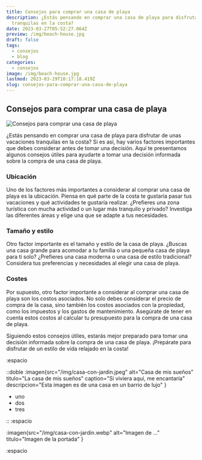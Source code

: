 ```yaml
---
title: Consejos para comprar una casa de playa
description: ¿Estás pensando en comprar una casa de playa para disfrutar de unas vacaciones
  tranquilas en la costa?
date: 2023-03-27T05:52:27.064Z
preview: /img/beach-house.jpg
draft: false
tags:
  - consejos
  - blog
categories:
  - consejos
image: /img/beach-house.jpg
lastmod: 2023-03-29T10:17:18.419Z
slug: consejos-para-comprar-una-casa-de-playa
---
```


## Consejos para comprar una casa de playa 

![Consejos para comprar una casa de playa](/img/beach-house.jpg)

¿Estás pensando en comprar una casa de playa para disfrutar de unas vacaciones tranquilas en la costa? Si es así, hay varios factores importantes que debes considerar antes de tomar una decisión. Aquí te presentamos algunos consejos útiles para ayudarte a tomar una decisión informada sobre la compra de una casa de playa.

### Ubicación

Uno de los factores más importantes a considerar al comprar una casa de playa es la ubicación. Piensa en qué parte de la costa te gustaría pasar tus vacaciones y qué actividades te gustaría realizar. ¿Prefieres una zona turística con mucha actividad o un lugar más tranquilo y privado? Investiga las diferentes áreas y elige una que se adapte a tus necesidades.

### Tamaño y estilo

Otro factor importante es el tamaño y estilo de la casa de playa. ¿Buscas una casa grande para acomodar a tu familia o una pequeña casa de playa para ti solo? ¿Prefieres una casa moderna o una casa de estilo tradicional? Considera tus preferencias y necesidades al elegir una casa de playa.

### Costes

Por supuesto, otro factor importante a considerar al comprar una casa de playa son los costos asociados. No solo debes considerar el precio de compra de la casa, sino también los costos asociados con la propiedad, como los impuestos y los gastos de mantenimiento. Asegúrate de tener en cuenta estos costos al calcular tu presupuesto para la compra de una casa de playa.

Siguiendo estos consejos útiles, estarás mejor preparado para tomar una decisión informada sobre la compra de una casa de playa. ¡Prepárate para disfrutar de un estilo de vida relajado en la costa!


:espacio

::doble
:imagen{src="/img/casa-con-jardin.jpeg" alt="Casa de mis sueños" titulo="La casa de mis sueños" caption="Si viviera aquí, me encantaría" descripcion="Esta imagen es de una casa en un barrio de lujo" }

- uno 
- dos
- tres


::
:espacio



:imagen{src="/img/casa-con-jardin.webp" alt="Imagen de ..." titulo="Imagen de la portada" }

:espacio
